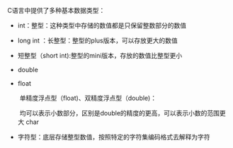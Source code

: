 C语言中提供了多种基本数据类型：

- int：整型：这种类型中存储的数值都是只保留整数部分的数值

- long int ：长整型：整型的plus版本，可以存放更大的数值

- 短整型（short int):整型的mini版本，存放的数值比整型更小

- double

- float

  ​	单精度浮点型（float)、双精度浮点型（double)：	

  ​		均可以表示小数部分，区别是double的精度的更高，可以表示小数的范围更大
  char

- 
  字符型：底层存储整型数值，按照特定的字符集编码格式去解释为字符

